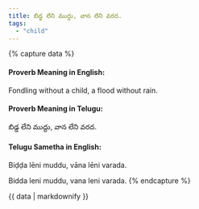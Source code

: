 ```yaml
---
title: బిడ్డ లేని ముద్దు, వాన లేని వరద.
tags:
  - "child"
---
```


{% capture data %}
#### Proverb Meaning in English:
Fondling without a child, a flood without rain.

#### Proverb Meaning in Telugu:
బిడ్డ లేని ముద్దు, వాన లేని వరద.

#### Telugu Sametha in English:
Biḍḍa lēni muddu, vāna lēni varada.

Bidda leni muddu, vana leni varada.
{% endcapture %}

{{ data | markdownify }}

